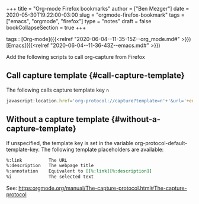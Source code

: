 +++
title = "Org-mode Firefox bookmarks"
author = ["Ben Mezger"]
date = 2020-05-30T19:22:00-03:00
slug = "orgmode-firefox-bookmark"
tags = ["emacs", "orgmode", "firefox"]
type = "notes"
draft = false
bookCollapseSection = true
+++

tags
: [Org-mode]({{<relref "2020-06-04--11-35-15Z--org_mode.md#" >}}) [Emacs]({{<relref "2020-06-04--11-36-43Z--emacs.md#" >}})

Add the following scripts to call org-capture from Firefox


## Call capture template {#call-capture-template}

The following calls capture template key `n`

```js
javascript:location.href='org-protocol://capture?template=n'+'&url='+encodeURIComponent(window.location.href)+'&title='+encodeURIComponent(document.title)+'&body='+encodeURIComponent(window.getSelection());
```


## Without a capture template {#without-a-capture-template}

If unspecified, the template key is set in the variable
org-protocol-default-template-key. The following template placeholders are
available:

```org
%:link          The URL
%:description   The webpage title
%:annotation    Equivalent to [[%:link][%:description]]
%i              The selected text
```

See: <https:orgmode.org/manual/The-capture-protocol.html#The-capture-protocol>